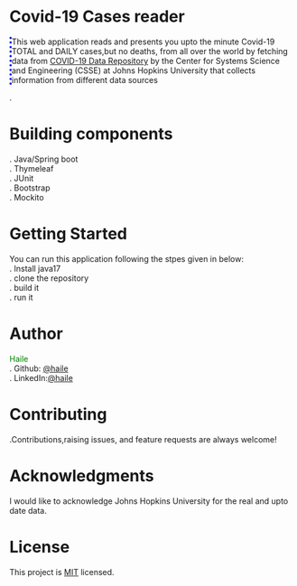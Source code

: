 # Covid-19 Cases reader

<p style="border-left:4px dotted blue">This web application reads and presents you upto the minute Covid-19 TOTAL and DAILY cases,but no deaths, from all over the world by fetching data 
from <a href ="https://github.com/CSSEGISandData/COVID-19">COVID-19 Data Repository</a> by the Center for Systems Science and Engineering (CSSE) at Johns Hopkins University 
that collects information from different data sources</p>.
 
 # Building components 
   . Java/Spring boot</br>
   . Thymeleaf</br>
   . JUnit</br>
   . Bootstrap</br>
   . Mockito
  
 # Getting Started
You can run this application following the stpes given in below:</br>
   . Install java17 </br>
   . clone the repository  </br>
   . build it</br>
   . run it
 # Author 
 <span style="color: green">Haile</span></br>
 . Github: <a href="https://github.com/haile21">@haile</a></br>
 . LinkedIn:<a href="https://www.linkedin.com/in/haileweleslassie/">@haile</a>
# Contributing
.Contributions,raising issues, and feature requests are always welcome!
# Acknowledgments
I would like to acknowledge Johns Hopkins University for the real and upto date data.
# License
This project is <a href="https://github.com/haile21/Covid-19-Cases-reader/blob/master/LICENSE">MIT</a> licensed.

